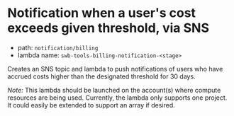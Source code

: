 # Notification when a user's cost exceeds given threshold, via SNS
- path: `notification/billing`
- lambda name: `swb-tools-billing-notification-<stage>`

Creates an SNS topic and lambda to push notifications of users who have accrued costs higher than the designated threshold for 30 days.

*Note:* This lambda should be launched on the account(s) where compute resources are being used. Currently, the lambda 
only supports one project. It could easily be extended to support an array if desired.
